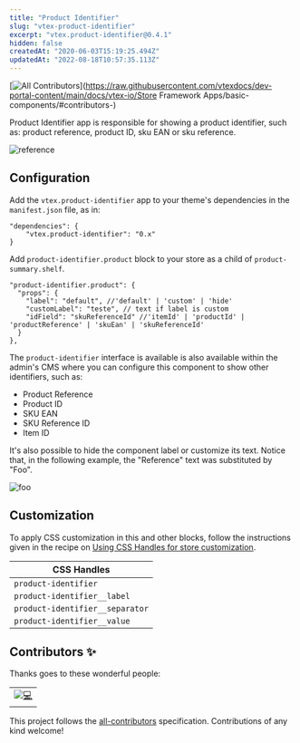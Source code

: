 ```yaml
---
title: "Product Identifier"
slug: "vtex-product-identifier"
excerpt: "vtex.product-identifier@0.4.1"
hidden: false
createdAt: "2020-06-03T15:19:25.494Z"
updatedAt: "2022-08-18T10:57:35.113Z"
---
```

<!-- ALL-CONTRIBUTORS-BADGE:START - Do not remove or modify this section -->
[![All Contributors](https://img.shields.io/badge/all_contributors-1-orange.svg?style=flat-square)](https://raw.githubusercontent.com/vtexdocs/dev-portal-content/main/docs/vtex-io/Store Framework Apps/basic-components/#contributors-)
<!-- ALL-CONTRIBUTORS-BADGE:END -->

Product Identifier app is responsible for showing a product identifier, such as: product reference, product ID, sku EAN or sku reference.

![reference](https://raw.githubusercontent.com/vtexdocs/dev-portal-content/main/images/vtex-product-identifier-0.png)

## Configuration

Add the `vtex.product-identifier` app to your theme's dependencies in the `manifest.json` file, as in:

```
"dependencies": {
    "vtex.product-identifier": "0.x"
}
```

Add `product-identifier.product` block to your store as a child of `product-summary.shelf`.

```
"product-identifier.product": {
  "props": {
    "label": "default", //'default' | 'custom' | 'hide'
    "customLabel": "teste", // text if label is custom
    "idField": "skuReferenceId" //'itemId' | 'productId' | 'productReference' | 'skuEan' | 'skuReferenceId'
  }
},
```

The `product-identifier` interface is available is also available within the admin's CMS where you can configure this component to show other identifiers, such as:

- Product Reference
- Product ID
- SKU EAN
- SKU Reference ID
- Item ID

It's also possible to hide the component label or customize its text. Notice that, in the following example, the "Reference" text was substituted by "Foo".

![foo](https://raw.githubusercontent.com/vtexdocs/dev-portal-content/main/images/vtex-product-identifier-1.png)

## Customization

To apply CSS customization in this and other blocks, follow the instructions given in the recipe on [Using  CSS  Handles for store customization](https://vtex.io/docs/recipes/style/using-css-handles-for-store-customization).

| CSS Handles |
| ----------- |
| `product-identifier`           | 
| `product-identifier__label`    | 
| `product-identifier__separator`| 
| `product-identifier__value`    | 

## Contributors ✨

Thanks goes to these wonderful people:

<!-- ALL-CONTRIBUTORS-LIST:START - Do not remove or modify this section -->
<!-- prettier-ignore-start -->
<!-- markdownlint-disable -->
<table>
  <tr>
    <td align="center"><a href="http://carafizi.com/"><img src="https://raw.githubusercontent.com/vtexdocs/dev-portal-content/main/images/vtex-product-identifier-2.png">💻</a></td>
  </tr>
</table>

<!-- markdownlint-enable -->
<!-- prettier-ignore-end -->
<!-- ALL-CONTRIBUTORS-LIST:END -->

This project follows the [all-contributors](https://github.com/all-contributors/all-contributors) specification. Contributions of any kind welcome!